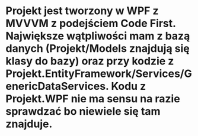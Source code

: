 # Projekt jest tworzony w WPF z MVVVM z podejściem Code First. Największe wątpliwości mam z bazą danych (Projekt/Models znajdują się klasy do bazy) oraz przy kodzie z Projekt.EntityFramework/Services/GenericDataServices. Kodu z Projekt.WPF nie ma sensu na razie sprawdzać bo niewiele się tam znajduje.
